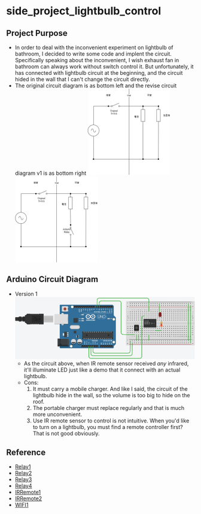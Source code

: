 # side_project_lightbulb_control

## Project Purpose
* In order to deal with the inconvenient experiment on lightbulb of bathroom, I decided to write some code and implent the circuit. Specifically speaking about the inconvenient, I wish exhaust fan in bathroom can always work without switch control it. But unfortunately, it has connected with lightbulb circuit at the beginning, and the circuit hided in the wall that I can't change the circuit directly.
* The original circuit diagram is as bottom left and the revise circuit diagram v1 is as bottom right
<img src="./img/origin_circuit.png" alt="origin_circuit" style="zoom: 50%;" /><img src="./img/rev_v1_circuit.png" alt="rev_v1_circuit" style="zoom: 50%;" />


## Arduino Circuit Diagram
* Version 1
	![arduino_circuit_diagram](./img/arduino_circuit_diagram.png)
	* As the circuit above, when IR remote sensor received *any* infrared, it'll illuminate LED just like a demo that it connect with an actual lightbulb.
	* Cons:
		1. It must carry a mobile charger. And like I said, the circuit of the lightbulb hide in the wall, so the volume is too big to hide on the roof.
		2. The portable charger must replace regularly and that is much more unconvenient.
		3. Use IR remote sensor to control is not intuitive. When you'd like to turn on a lightbulb, you must find a remote controller first? That is not good obviously.


## Reference
* [Relay1](http://a-chien.blogspot.com/2016/07/arduino_7.html)
* [Relay2](https://blog.jmaker.com.tw/arduino-relay/)
* [Relay3](https://crazymaker.com.tw/arduino-how-to-use-relay/)
* [Relay4](https://www.youtube.com/watch?v=8ULB8-CvbbE)
* [IRRemote1](https://blog.xuite.net/aminyeh0825/blog/589725602#)
* [IRRemote2](https://www.youtube.com/watch?v=5bfJTu5tekY&t=663s)
* [WIFI1](https://www.youtube.com/watch?v=q-14MtNWltg)